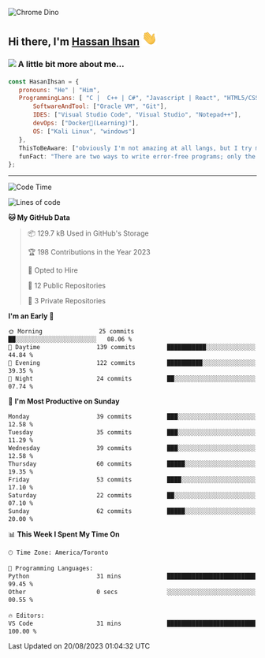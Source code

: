  <!--
**HasanIhsan/HasanIhsan** is a ✨ _special_ ✨ repository because its `README.md` (this file) appears on your GitHub profile.
-->

![Chrome Dino](https://mir-s3-cdn-cf.behance.net/project_modules/max_1200/4ff07986208593.5d9a654e92f36.gif)


<h2 align="left">Hi there, I'm <a href="https://www.linkedin.com/in/hassan-ihsan-045b11231/" target="_blank" rel="noopener noreferrer">Hassan Ihsan</a> <img src="https://raw.githubusercontent.com/ABSphreak/ABSphreak/master/gifs/Hi.gif" height="30" />
 
 
 ### <img src="https://media.giphy.com/media/VgCDAzcKvsR6OM0uWg/giphy.gif" width="50"> A little bit more about me...  
 
 ```javascript
const HasanIhsan = {
    pronouns: "He" | "Him",
    ProgrammingLans: [ "C |  C++ | C#", "Javascript | React", "HTML5/CSS", "JSON", "Java"],
        SoftwareAndTool: ["Oracle VM", "Git"],
        IDES: ["Visual Studio Code", "Visual Studio", "Notepad++"],
        devOps: ["Docker🐳(Learning)"], 
        OS: ["Kali Linux", "windows"]
    },
    ThisToBeAware: ["obviously I'm not amazing at all langs, but I try my best not to go rusty"], 
    funFact: "There are two ways to write error-free programs; only the third one works"
};
```
 
 --- 

<!--START_SECTION:waka-->
![Code Time](http://img.shields.io/badge/Code%20Time-194%20hrs-blue)

![Lines of code](https://img.shields.io/badge/From%20Hello%20World%20I%27ve%20Written-983.1%20thousand%20lines%20of%20code-blue)

**🐱 My GitHub Data** 

> 📦 129.7 kB Used in GitHub's Storage 
 > 
> 🏆 198 Contributions in the Year 2023
 > 
> 💼 Opted to Hire
 > 
> 📜 12 Public Repositories 
 > 
> 🔑 3 Private Repositories 
 > 
**I'm an Early 🐤** 

```text
🌞 Morning                25 commits          ██░░░░░░░░░░░░░░░░░░░░░░░   08.06 % 
🌆 Daytime                139 commits         ███████████░░░░░░░░░░░░░░   44.84 % 
🌃 Evening                122 commits         ██████████░░░░░░░░░░░░░░░   39.35 % 
🌙 Night                  24 commits          ██░░░░░░░░░░░░░░░░░░░░░░░   07.74 % 
```
📅 **I'm Most Productive on Sunday** 

```text
Monday                   39 commits          ███░░░░░░░░░░░░░░░░░░░░░░   12.58 % 
Tuesday                  35 commits          ███░░░░░░░░░░░░░░░░░░░░░░   11.29 % 
Wednesday                39 commits          ███░░░░░░░░░░░░░░░░░░░░░░   12.58 % 
Thursday                 60 commits          █████░░░░░░░░░░░░░░░░░░░░   19.35 % 
Friday                   53 commits          ████░░░░░░░░░░░░░░░░░░░░░   17.10 % 
Saturday                 22 commits          ██░░░░░░░░░░░░░░░░░░░░░░░   07.10 % 
Sunday                   62 commits          █████░░░░░░░░░░░░░░░░░░░░   20.00 % 
```


📊 **This Week I Spent My Time On** 

```text
🕑︎ Time Zone: America/Toronto

💬 Programming Languages: 
Python                   31 mins             █████████████████████████   99.45 % 
Other                    0 secs              ░░░░░░░░░░░░░░░░░░░░░░░░░   00.55 % 

🔥 Editors: 
VS Code                  31 mins             █████████████████████████   100.00 % 
```


 Last Updated on 20/08/2023 01:04:32 UTC
<!--END_SECTION:waka-->
 
 
